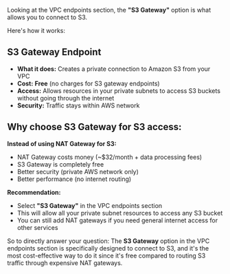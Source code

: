 Looking at the VPC endpoints section, the **"S3 Gateway"** option is what allows you to connect to S3.

Here's how it works:

## S3 Gateway Endpoint
- **What it does:** Creates a private connection to Amazon S3 from your VPC
- **Cost:** **Free** (no charges for S3 gateway endpoints)
- **Access:** Allows resources in your private subnets to access S3 buckets without going through the internet
- **Security:** Traffic stays within AWS network

## Why choose S3 Gateway for S3 access:

**Instead of using NAT Gateway for S3:**
- NAT Gateway costs money (~$32/month + data processing fees)
- S3 Gateway is completely free
- Better security (private AWS network only)
- Better performance (no internet routing)

**Recommendation:**
- Select **"S3 Gateway"** in the VPC endpoints section
- This will allow all your private subnet resources to access any S3 bucket
- You can still add NAT gateways if you need general internet access for other services

So to directly answer your question: The **S3 Gateway** option in the VPC endpoints section is specifically designed to connect to S3, and it's the most cost-effective way to do it since it's free compared to routing S3 traffic through expensive NAT gateways.
